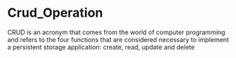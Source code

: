 # Crud_Operation
CRUD is an acronym that comes from the world of computer programming and refers to the four functions that are considered necessary to implement a persistent storage application: create, read, update and delete
